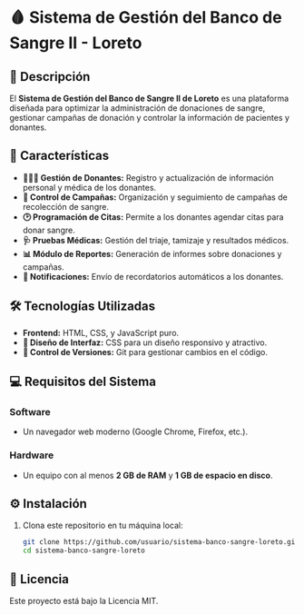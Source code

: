 # 🩸 Sistema de Gestión del Banco de Sangre II - Loreto

## 📝 Descripción

El **Sistema de Gestión del Banco de Sangre II de Loreto** es una plataforma diseñada para optimizar la administración de donaciones de sangre, gestionar campañas de donación y controlar la información de pacientes y donantes. 

## 🚀 Características

- **🧑‍🤝‍🧑 Gestión de Donantes:** Registro y actualización de información personal y médica de los donantes.
- **📅 Control de Campañas:** Organización y seguimiento de campañas de recolección de sangre.
- **🕑 Programación de Citas:** Permite a los donantes agendar citas para donar sangre.
- **🩺 Pruebas Médicas:** Gestión del triaje, tamizaje y resultados médicos.
- **📊 Módulo de Reportes:** Generación de informes sobre donaciones y campañas.
- **🔔 Notificaciones:** Envío de recordatorios automáticos a los donantes.

## 🛠️ Tecnologías Utilizadas

- **Frontend:** HTML, CSS, y JavaScript puro.
- **🎨 Diseño de Interfaz:** CSS para un diseño responsivo y atractivo.
- **💾 Control de Versiones:** Git para gestionar cambios en el código.

## 💻 Requisitos del Sistema

### Software
- Un navegador web moderno (Google Chrome, Firefox, etc.).

### Hardware
- Un equipo con al menos **2 GB de RAM** y **1 GB de espacio en disco**.

## ⚙️ Instalación

1. Clona este repositorio en tu máquina local:
   ```bash
   git clone https://github.com/usuario/sistema-banco-sangre-loreto.git
   cd sistema-banco-sangre-loreto
## 📝 Licencia
Este proyecto está bajo la Licencia MIT.
